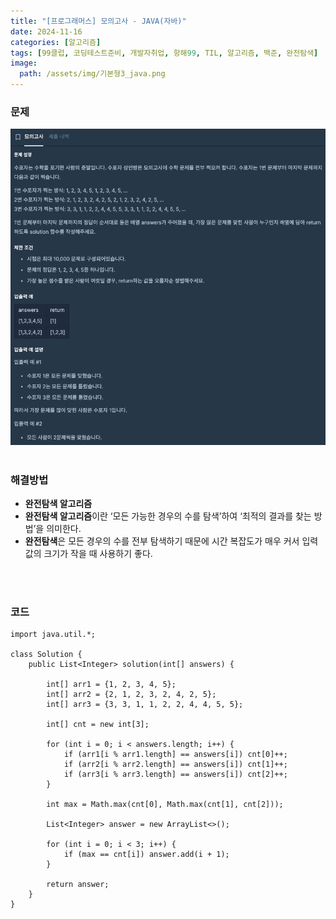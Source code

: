 ```yaml
---
title: "[프로그래머스] 모의고사 - JAVA(자바)"
date: 2024-11-16
categories: [알고리즘]
tags: [99클럽, 코딩테스트준비, 개발자취업, 항해99, TIL, 알고리즘, 백준, 완전탐색]
image:
  path: /assets/img/기본형3_java.png
---
```


### 문제
![img](/assets/img/algorithm/프로그래머스_모의고사.png)
<br /><br />

### 해결방법
- **완전탐색 알고리즘**
- **완전탐색 알고리즘**이란 ‘모든 가능한 경우의 수를 탐색’하여 ‘최적의 결과를 찾는 방법’을 의미한다.
- **완전탐색**은 모든 경우의 수를 전부 탐색하기 때문에 시간 복잡도가 매우 커서 입력값의 크기가 작을 때 사용하기 좋다.

<br /><br />

### 코드
```
import java.util.*;

class Solution {
    public List<Integer> solution(int[] answers) {
        
        int[] arr1 = {1, 2, 3, 4, 5};
        int[] arr2 = {2, 1, 2, 3, 2, 4, 2, 5};
        int[] arr3 = {3, 3, 1, 1, 2, 2, 4, 4, 5, 5};
        
        int[] cnt = new int[3];
        
        for (int i = 0; i < answers.length; i++) {
            if (arr1[i % arr1.length] == answers[i]) cnt[0]++;
            if (arr2[i % arr2.length] == answers[i]) cnt[1]++;
            if (arr3[i % arr3.length] == answers[i]) cnt[2]++;
        }
        
        int max = Math.max(cnt[0], Math.max(cnt[1], cnt[2]));
        
        List<Integer> answer = new ArrayList<>();
        
        for (int i = 0; i < 3; i++) {
            if (max == cnt[i]) answer.add(i + 1);
        }
        
        return answer;
    }
}
```
 
